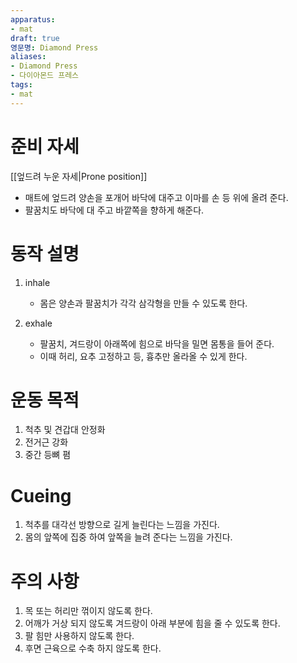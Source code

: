 ```yaml
---
apparatus: 
- mat
draft: true
영문명: Diamond Press
aliases:
- Diamond Press
- 다이아몬드 프레스
tags:
- mat
---
```


# 준비 자세

[[엎드려 누운 자세|Prone position]]

- 매트에 엎드려 양손을 포개어 바닥에 대주고 이마를 손 등 위에 올려 준다.
- 팔꿈치도 바닥에 대 주고 바깥쪽을 향하게 해준다.

# 동작 설명

1. inhale
   - 몸은 양손과 팔꿈치가 각각 삼각형을 만들 수 있도록 한다.

2. exhale
   - 팔꿈치, 겨드랑이 아래쪽에 힘으로 바닥을 밀면 몸통을 들어 준다.
   - 이때 허리, 요추 고정하고 등, 흉추만 올라올 수 있게 한다.

# 운동 목적

1. 척추 및 견갑대 안정화
2. 전거근 강화
3. 중간 등뼈 폄

# Cueing

1. 척추를 대각선 방향으로 길게 늘린다는 느낌을 가진다.
2. 몸의 앞쪽에 집중 하여 앞쪽을 늘려 준다는 느낌을 가진다.

# 주의 사항

1. 목 또는 허리만 꺾이지 않도록 한다.
2. 어깨가 거상 되지 않도록 겨드랑이 아래 부분에 힘을 줄 수 있도록 한다.
3. 팔 힘만 사용하지 않도록 한다.
4. 후면 근육으로 수축 하지 않도록 한다.

